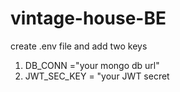 # vintage-house-BE
create .env file and add two keys 
1. DB_CONN ="your mongo db url"
2. JWT_SEC_KEY = "your JWT secret
